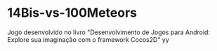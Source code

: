 # 14Bis-vs-100Meteors
Jogo desenvolvido no livro "Desenvolvimento de Jogos para Android: Explore sua imaginação com o framework Cocos2D"
yy
